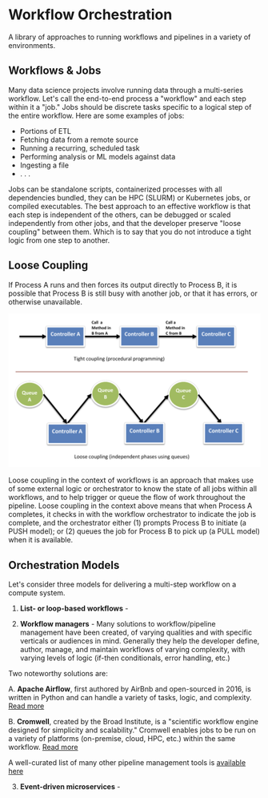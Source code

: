 # Workflow Orchestration

A library of approaches to running workflows and pipelines in a variety of environments.

## Workflows & Jobs

Many data science projects involve running data through a multi-series workflow. Let's call
the end-to-end process a "workflow" and each step within it a "job." Jobs should be discrete
tasks specific to a logical step of the entire workflow. Here are some examples of jobs:

- Portions of ETL
- Fetching data from a remote source
- Running a recurring, scheduled task
- Performing analysis or ML models against data
- Ingesting a file
- . . .

Jobs can be standalone scripts, containerized processes with all dependencies bundled, they
can be HPC (SLURM) or Kubernetes jobs, or compiled executables. The best approach to an
effective workflow is that each step is independent of the others, can be debugged or scaled
independently from other jobs, and that the developer preserve "loose coupling" between them.
Which is to say that you do not introduce a tight logic from one step to another.

## Loose Coupling

If Process A runs and then forces its output directly to Process B, it is possible that
Process B is still busy with another job, or that it has errors, or otherwise unavailable.

![Tight vs. Loose Coupling](./images/loose-coupling.png)

Loose coupling in the context of workflows is an approach that makes use of some external
logic or orchestrator to know the state of all jobs within all workflows, and to help trigger
or queue the flow of work throughout the pipeline. Loose coupling in the context above means that
when Process A completes, it checks in with the workflow orchestrator to indicate the job is
complete, and the orchestrator either (1) prompts Process B to initiate (a PUSH model); 
or (2) queues the job for Process B to pick up (a PULL model) when it is available.

## Orchestration Models

Let's consider three models for delivering a multi-step workflow on a compute system.

1. **List- or loop-based workflows** - 

2. **Workflow managers** - Many solutions to workflow/pipeline management have been created,
of varying qualities and with specific verticals or audiences in mind. Generally they
help the developer define, author, manage, and maintain workflows of varying complexity,
with varying levels of logic (if-then conditionals, error handling, etc.)

  Two noteworthy solutions are:

  A. **Apache Airflow**, first authored by AirBnb and open-sourced in 2016, is written in Python
     and can handle a variety of tasks, logic, and complexity. [Read more](https://airflow.apache.org/)

  B. **Cromwell**, created by the Broad Institute, is a "scientific workflow engine designed for
     simplicity and scalability." Cromwell enables jobs to be run on a variety of platforms (on-premise,
     cloud, HPC, etc.) within the same workflow. [Read more](https://github.com/broadinstitute/cromwell)

  A well-curated list of many other pipeline management tools is [available here](https://github.com/pditommaso/awesome-pipeline)

3. **Event-driven microservices** - 

